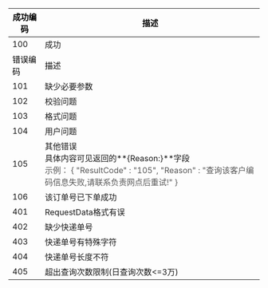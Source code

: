 | <font style="color:black;">成功编码</font>    | <font style="color:black;">描述</font>    |
| --- | --- |
| 100    | 成功    |
| <font style="color:black;">错误编码</font>    | <font style="color:black;">描述</font>    |
| 101    | 缺少必要参数    |
| 102    | 校验问题    |
| 103    | 格式问题    |
| 104    | 用户问题    |
| 105 | 其他错误<br/>具体内容可见返回的**{Reason:}**字段<br/><font style="color:#595959;">示例： {   "ResultCode" : "105",   "Reason" : "查询该客户编码信息失败,请联系负责网点后重试!" }</font> |
| 106    | 该订单号已下单成功    |
| 401    | RequestData格式有误    |
| 402    | 缺少快递单号    |
| 403    | 快递单号有特殊字符    |
| 404    | 快递单号长度不符    |
| 405    | 超出查询次数限制(日查询次数<=3万)    |


